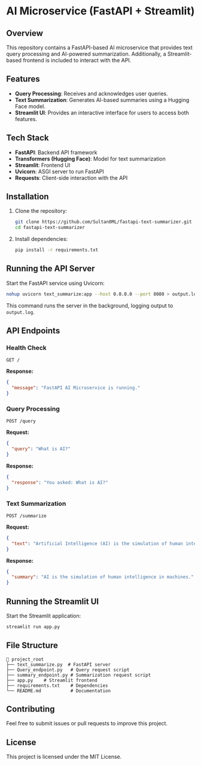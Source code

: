 # AI Microservice (FastAPI + Streamlit)

## Overview

This repository contains a FastAPI-based AI microservice that provides text query processing and AI-powered summarization. Additionally, a Streamlit-based frontend is included to interact with the API.

## Features

- **Query Processing**: Receives and acknowledges user queries.
- **Text Summarization**: Generates AI-based summaries using a Hugging Face model.
- **Streamlit UI**: Provides an interactive interface for users to access both features.

## Tech Stack

- **FastAPI**: Backend API framework
- **Transformers (Hugging Face)**: Model for text summarization
- **Streamlit**: Frontend UI
- **Uvicorn**: ASGI server to run FastAPI
- **Requests**: Client-side interaction with the API

## Installation

1. Clone the repository:

   ```sh
   git clone https://github.com/Sultan0ML/fastapi-text-summarizer.git
   cd fastapi-text-summarizer
   ```

2. Install dependencies:

   ```sh
   pip install -r requirements.txt
   ```

## Running the API Server

Start the FastAPI service using Uvicorn:

```sh
nohup uvicorn text_summarize:app --host 0.0.0.0 --port 8080 > output.log 2>&1 &
```

This command runs the server in the background, logging output to `output.log`.

## API Endpoints

### Health Check

```http
GET /
```

**Response:**

```json
{
  "message": "FastAPI AI Microservice is running."
}
```

### Query Processing

```http
POST /query
```

**Request:**

```json
{
  "query": "What is AI?"
}
```

**Response:**

```json
{
  "response": "You asked: What is AI?"
}
```

### Text Summarization

```http
POST /summarize
```

**Request:**

```json
{
  "text": "Artificial Intelligence (AI) is the simulation of human intelligence in machines."
}
```

**Response:**

```json
{
  "summary": "AI is the simulation of human intelligence in machines."
}
```

## Running the Streamlit UI

Start the Streamlit application:

```sh
streamlit run app.py
```

## File Structure

```
📂 project_root
├── text_summarize.py  # FastAPI server
├── Query_endpoint.py   # Query request script
├── summary_endpoint.py # Summarization request script
├── app.py    # Streamlit frontend
├── requirements.txt    # Dependencies
└── README.md           # Documentation
```

## Contributing

Feel free to submit issues or pull requests to improve this project.

## License

This project is licensed under the MIT License.

